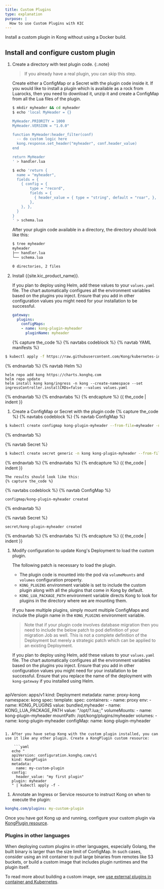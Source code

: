 ```yaml
---
title: Custom Plugins
type: explanation
purpose: |
  How to use Custom Plugins with KIC
---
```


Install a custom plugin in Kong without using a Docker build.

## Install and configure custom plugin

1. Create a directory with test plugin code.
   {:.note}
   > If you already have a real plugin, you can skip this step.

   Create either a ConfigMap or a Secret with the plugin code inside it. If you would like to install a plugin which is available as a rock from Luarocks, then you need to download it, unzip it and create a ConfigMap from all the Lua files of the plugin.

    ```bash
    $ mkdir myheader && cd myheader
    $ echo 'local MyHeader = {}

    MyHeader.PRIORITY = 1000
    MyHeader.VERSION = "1.0.0"

    function MyHeader:header_filter(conf)
      -- do custom logic here
      kong.response.set_header("myheader", conf.header_value)
    end

    return MyHeader
    ' > handler.lua
    
    $ echo 'return {
      name = "myheader",
      fields = {
        { config = {
            type = "record",
            fields = {
              { header_value = { type = "string", default = "roar", }, },
            },
        }, },
      }
    }
    ' > schema.lua
    ```

   After your plugin code available in a directory, the directory should look like this:

    ```bash
    $ tree myheader
    myheader
    ├── handler.lua
    └── schema.lua

    0 directories, 2 files
    ```
1. Install {{site.kic_product_name}}.

   If you plan to deploy using  Helm, add these values to your `values.yaml` file. The chart automatically configures all the environment variables based on the plugins you inject. Ensure that you add in other configuration values you might need for your installation to be successful.
   ```yaml
   gateway:
     plugins:
       configMaps:
       - name: kong-plugin-myheader
         pluginName: myheader
   ```
    {% capture the_code %}
{% navtabs codeblock %}
{% navtab YAML manifests %}
```bash
$ kubectl apply -f https://raw.githubusercontent.com/Kong/kubernetes-ingress-controller/v{{ page.release }}/deploy/single/all-in-one-dbless.yaml
```
{% endnavtab %}
{% navtab Helm %}
```
helm repo add kong https://charts.konghq.com
helm repo update
helm install kong kong/ingress -n kong --create-namespace --set ingressController.installCRDs=false --values values.yaml
```
{% endnavtab %}
{% endnavtabs %}
{% endcapture %}
{{ the_code | indent }}

1. Create a ConfigMap or Secret with the plugin code
    {% capture the_code %}
{% navtabs codeblock %}
{% navtab ConfigMap %}
```bash
$ kubectl create configmap kong-plugin-myheader --from-file=myheader -n kong
```
{% endnavtab %}

{% navtab Secret %}
```bash
$ kubectl create secret generic -n kong kong-plugin-myheader --from-file=myheader
```
{% endnavtab %}
{% endnavtabs %}
{% endcapture %}
{{ the_code | indent }}

    The results should look like this:
    {% capture the_code %}
{% navtabs codeblock %}
{% navtab ConfigMap %}
```text
configmap/kong-plugin-myheader created
```
{% endnavtab %}

{% navtab Secret %}
```text
secret/kong-plugin-myheader created
```
{% endnavtab %}
{% endnavtabs %}
{% endcapture %}
{{ the_code | indent }}

1. Modify configuration to update Kong's Deployment to load the custom plugin.

   The following patch is necessary to load the plugin.
   - The plugin code is mounted into the pod via `volumeMounts` and `volumes` configuration property.
   - `KONG_PLUGINS` environment variable is set to include the custom plugin along with all the plugins that come in Kong by default.
   - `KONG_LUA_PACKAGE_PATH` environment variable directs Kong to look for plugins in the directory where we are mounting them.

    If you have multiple plugins, simply mount multiple ConfigMaps and include the plugin name in the `KONG_PLUGINS` environment variable.

    > Note that if your plugin code involves database migration then you need to include the below patch to pod definition of your migration Job as well.
   This is not a complete definition of the Deployment but merely a strategic patch which can be applied to an existing Deployment.

   If you plan to deploy using  Helm, add these values to your `values.yaml` file. The chart automatically configures all the environment variables based on the plugins you inject. Ensure that you add in other configuration values you might need for your installation to be successful. Ensure that you replace the name of the deployment with `kong-gateway` if you installed using Helm.

   ```yaml
apiVersion: apps/v1
kind: Deployment
metadata:
  name: proxy-kong
  namespace: kong
spec:
  template:
    spec:
      containers:
      - name: proxy
        env:
        - name: KONG_PLUGINS
          value: bundled,myheader
        - name: KONG_LUA_PACKAGE_PATH
          value: "/opt/?.lua;;"
        volumeMounts:
        - name: kong-plugin-myheader
          mountPath: /opt/kong/plugins/myheader
      volumes:
      - name: kong-plugin-myheader
        configMap:
          name: kong-plugin-myheader
```

1. After you have setup Kong with the custom plugin installed, you can use it like any other plugin. Create a KongPlugin custom resource:

    ```yaml
   echo "
   apiVersion: configuration.konghq.com/v1
   kind: KongPlugin
   metadata:
     name: my-custom-plugin
   config:
     header_value: "my first plugin"
   plugin: myheader
   " | kubectl apply -f -
   ```

1. Annotate an Ingress or Service resource to instruct Kong on when to execute the plugin:

```yaml
konghq.com/plugins: my-custom-plugin
```

Once you have got Kong up and running, configure your
custom plugin via [KongPlugin resource](/kubernetes-ingress-controller/{{page.kong_version}}/guides/using-kongplugin-resource/).


### Plugins in other languages

When deploying custom plugins in other languages, especially Golang, the built binary is larger than
the size limit of ConfigMap. In such cases, consider using an init container to pull large binaries from
remotes like S3 buckets, or build a custom image that includes plugin runtimes and the plugin itself.

To read more about building a custom image, see
[use external plugins in container and Kubernetes](/gateway/latest/reference/external-plugins/#use-external-plugins-in-container-and-kubernetes).
